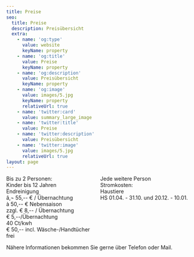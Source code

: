 ```yaml
---
title: Preise
seo:
  title: Preise
  description: Preisübersicht
  extra:
    - name: 'og:type'
      value: website
      keyName: property
    - name: 'og:title'
      value: Preise
      keyName: property
    - name: 'og:description'
      value: Preisübersicht
      keyName: property
    - name: 'og:image'
      value: images/5.jpg
      keyName: property
      relativeUrl: true
    - name: 'twitter:card'
      value: summary_large_image
    - name: 'twitter:title'
      value: Preise
    - name: 'twitter:description'
      value: Preisübersicht
    - name: 'twitter:image'
      value: images/5.jpg
      relativeUrl: true
layout: page
---
```

<div style="display: grid; grid-template-columns: 1fr 1fr;">
<span>Bis zu 2 Personen:</span>
<span>Jede weitere Person</span>
<span>Kinder bis 12 Jahren </span>
<span>Stromkosten:</span>
<span>Endreinigung</span>
<span>Haustiere</span>
<span>â‚¬ 55,-- € / Übernachtung</span>
<span>HS 01.04. - 31.10. und 20.12. - 10.01.</span>
<span>à 50,-- € Nebensaison</span>
</div>
<div>zzgl. € 8,-- / Übernachtung</div>
<div>€ 5,--/Übernachtung</div>
<div>40 Ct/kwh</div>
<div>€ 50,-- incl. Wäsche-/Handtücher</div>
<div>frei</div>
</div>
</div>
<p>Nähere Informationen bekommen Sie gerne über Telefon oder Mail.</p>
